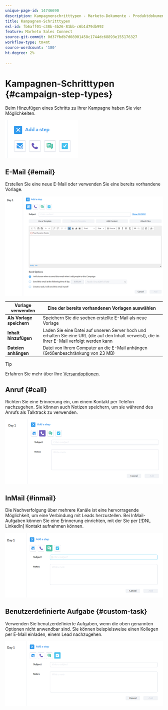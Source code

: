 ```yaml
---
unique-page-id: 14746690
description: Kampagnenschritttypen - Marketo-Dokumente - Produktdokumentation
title: Kampagnen-Schritttypen
exl-id: fb6aff01-c38b-4b26-81bb-c6b1d79db992
feature: Marketo Sales Connect
source-git-commit: 0d37fbdb7d08901458c1744dc68893e155176327
workflow-type: tm+mt
source-wordcount: '180'
ht-degree: 2%

---
```


# Kampagnen-Schritttypen {#campaign-step-types}

Beim Hinzufügen eines Schritts zu Ihrer Kampagne haben Sie vier Möglichkeiten.

![](assets/one-4.png)

## E-Mail {#email}

Erstellen Sie eine neue E-Mail oder verwenden Sie eine bereits vorhandene Vorlage.

![](assets/email.png)

| **Vorlage verwenden** | Eine der bereits vorhandenen Vorlagen auswählen |
|---|---|
| **Als Vorlage speichern** | Speichern Sie die soeben erstellte E-Mail als neue Vorlage |
| **Inhalt hinzufügen** | Laden Sie eine Datei auf unseren Server hoch und erhalten Sie eine URL (die auf den Inhalt verweist), die in Ihrer E-Mail verfolgt werden kann |
| **Dateien anhängen** | Datei von Ihrem Computer an die E-Mail anhängen (Größenbeschränkung von 23 MB) |

>[!TIP]
>
>Erfahren Sie mehr über Ihre [Versandoptionen](/help/marketo/product-docs/marketo-sales-connect/campaigns/understanding-send-options.md).

## Anruf {#call}

Richten Sie eine Erinnerung ein, um einem Kontakt per Telefon nachzugehen. Sie können auch Notizen speichern, um sie während des Anrufs als Talktrack zu verwenden.

![](assets/pic.png)

## InMail {#inmail}

Die Nachverfolgung über mehrere Kanäle ist eine hervorragende Möglichkeit, um eine Verbindung mit Leads herzustellen. Bei InMail-Aufgaben können Sie eine Erinnerung einrichten, mit der Sie per [!DNL LinkedIn] Kontakt aufnehmen können.

![](assets/inmail.png)

## Benutzerdefinierte Aufgabe {#custom-task}

Verwenden Sie benutzerdefinierte Aufgaben, wenn die oben genannten Optionen nicht anwendbar sind. Sie können beispielsweise einen Kollegen per E-Mail einladen, einem Lead nachzugehen.

![](assets/custom.png)
